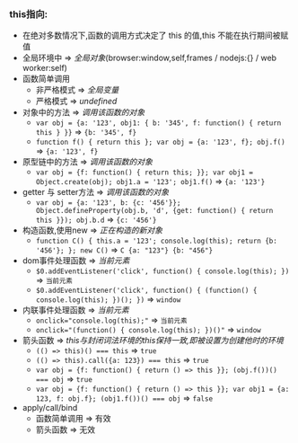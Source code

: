 ### this指向:
- 在绝对多数情况下,函数的调用方式决定了 this 的值,this 不能在执行期间被赋值
- 全局环境中 => *全局对象*(browser:window,self,frames / nodejs:{} / web worker:self)
- 函数简单调用
  - 非严格模式 => *全局变量*
  - 严格模式 => *undefined*
- 对象中的方法 => *调用该函数的对象*
  - `var obj = {a: '123', obj1: { b: '345', f: function() { return this } }}` => `{b: '345', f}`
  - `function f() { return this }; var obj = {a: '123', f}; obj.f()` => `{a: '123', f}`
- 原型链中的方法 => *调用该函数的对象*
  - `var obj = {f: function() { return this; }}; var obj1 = Object.create(obj); obj1.a = '123'; obj1.f()` => `{a: '123'}`
- getter 与 setter方法 => *调用该函数的对象*
  - `var obj = {a: '123', b: {c: '456'}}; Object.defineProperty(obj.b, 'd', {get: function() { return this }}); obj.b.d` => `{c: '456'}`
- 构造函数,使用new => *正在构造的新对象*
  - `function C() { this.a = '123'; console.log(this); return {b: '456'}; }; new C()` => `C {a: "123"} {b: "456"}`
- dom事件处理函数 => *当前元素*
  - `$0.addEventListener('click', function() { console.log(this); })` => `当前元素`
  - `$0.addEventListener('click', function() { (function() { console.log(this); })(); })` => `window`
- 内联事件处理函数 => *当前元素*
  - `onclick="console.log(this);"` => `当前元素`
  - `onclick="(function() { console.log(this); })()"` => `window`
- 箭头函数 => *this与封闭词法环境的this保持一致,即被设置为创建他时的环境*
  - `(() => this)() === this` => `true`
  - `(() => this).call({a: 123}) === this` => `true`
  - `var obj = {f: function() { return () => this }}; (obj.f())() === obj` => `true`
  - `var obj = {f: function() { return () => this }}; var obj1 = {a: 123, f: obj.f}; (obj1.f())() === obj` => `false`
- apply/call/bind
  - 函数简单调用 => 有效
  - 箭头函数 => 无效